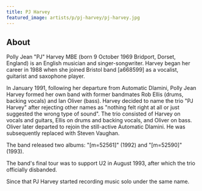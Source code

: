 ```yaml
---
title: PJ Harvey
featured_image: artists/p/pj-harvey/pj-harvey.jpg
---
```

## About

Polly Jean "PJ" Harvey MBE (born 9 October 1969 Bridport, Dorset, England) is an English musician and singer-songwriter.
Harvey began her career in 1988 when she joined Bristol band [a668599] as a vocalist, guitarist and saxophone player.

In January 1991, following her departure from Automatic Dlamini, Polly Jean Harvey formed her own band with former bandmates Rob Ellis (drums, backing vocals) and Ian Oliver (bass). Harvey decided to name the trio "PJ Harvey" after rejecting other names as "nothing felt right at all or just suggested the wrong type of sound".
The trio consisted of Harvey on vocals and guitars, Ellis on drums and backing vocals, and Oliver on bass. Oliver later departed to rejoin the still-active Automatic Dlamini. He was subsequently replaced with Steven Vaughan.

The band released two albums: "[m=52561]" (1992) and "[m=52590]" (1993).

The band's final tour was to support U2 in August 1993, after which the trio officially disbanded.

Since that PJ Harvey started recording music solo under the same name.

